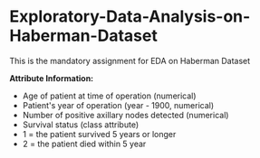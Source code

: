 # Exploratory-Data-Analysis-on-Haberman-Dataset
This is the mandatory assignment for EDA on Haberman Dataset

**Attribute Information:**

*    Age of patient at time of operation (numerical)
*    Patient's year of operation (year - 1900, numerical)
*    Number of positive axillary nodes detected (numerical)
*    Survival status (class attribute)
*    1 = the patient survived 5 years or longer
*    2 = the patient died within 5 year
